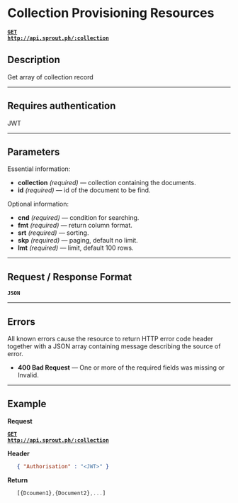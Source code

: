 # Collection Provisioning Resources

  **[<code>GET http://api.sprout.ph/:collection</code>](https://github.com/facascante/sprout/blob/master/endpoints/get_all.md)**


## Description
   Get array of collection record

***

## Requires authentication
JWT

***

## Parameters

Essential information:

- **collection** _(required)_ — collection containing the documents.
- **id** _(required)_ — id of the document to be find.

Optional information:

- **cnd** _(required)_ — condition for searching.
- **fmt** _(required)_ — return column format.
- **srt** _(required)_ — sorting.
- **skp** _(required)_ — paging, default no limit.
- **lmt** _(required)_ — limit, default 100 rows.

***

## Request / Response Format
  **<code>JSON</code>**

***

## Errors
All known errors cause the resource to return HTTP error code header together with a JSON array containing message describing the source of error.

- **400 Bad Request** — One or more of the required fields was missing or Invalid.

***

## Example

**Request**

 **[<code>GET http://api.sprout.ph/:collection</code>](https://github.com/facascante/sprout/blob/master/endpoints/get_all.md)**

**Header**

``` json
   { "Authorisation" : "<JWT>" } 
``` 

**Return**

``` javascript
   [{Dcoumen1},{Document2},...]
``` 

